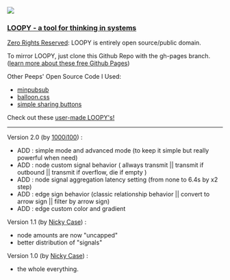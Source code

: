 ![](https://i.imgur.com/S8c7E8o.gif)

### [LOOPY - a tool for thinking in systems](https://1000i100.github.io/loopy/v2.0/)

[Zero Rights Reserved](http://creativecommons.org/publicdomain/zero/1.0/): 
LOOPY is entirely open source/public domain.

To mirror LOOPY, just clone this Github Repo with the gh-pages branch.    
([learn more about these free Github Pages](https://pages.github.com/))

Other Peeps' Open Source Code I Used:
- [minpubsub](https://github.com/daniellmb/MinPubSub)
- [balloon.css](https://kazzkiq.github.io/balloon.css/)
- [simple sharing buttons](https://simplesharingbuttons.com/)

Check out these [user-made LOOPY's!](http://ncase.me/loopy/v1.1/pages/examples)

---

Version 2.0 (by [1000i100](https://github.com/1000i100)) : 
- ADD : simple mode and advanced mode (to keep it simple but really powerful when need)
- ADD : node custom signal behavior ( allways transmit || transmit if outbound || transmit if overflow, die if empty )
- ADD : node signal aggregation latency setting (from none to 6.4s by x2 step)
- ADD : edge sign behavior (classic relationship behavior || convert to arrow sign || filter by arrow sign)
- ADD : edge custom color and gradient

Version 1.1 (by [Nicky Case](https://github.com/ncase)) :
- node amounts are now "uncapped"    
- better distribution of "signals"

Version 1.0 (by [Nicky Case](https://github.com/ncase)) :
- the whole everything.
